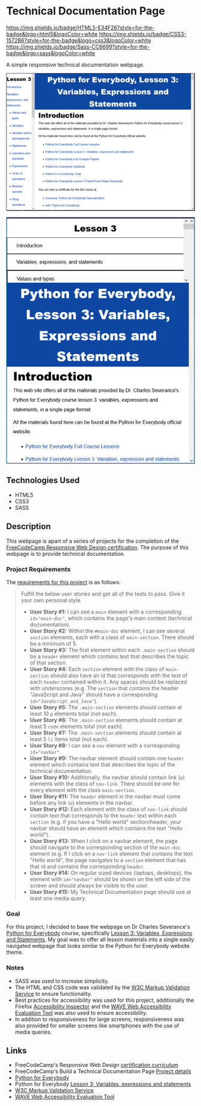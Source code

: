 # Technical Documentation Page

https://img.shields.io/badge/HTML5-E34F26?style=for-the-badge&logo=html5&logoColor=white
https://img.shields.io/badge/CSS3-1572B6?style=for-the-badge&logo=css3&logoColor=white
https://img.shields.io/badge/Sass-CC6699?style=for-the-badge&logo=sass&logoColor=white

A simple responsive technical documentation webpage.

![image](https://raw.githubusercontent.com/anthonyrepo/technical-documentation-page/main/img/large-screen.PNG)

![image](https://raw.githubusercontent.com/anthonyrepo/technical-documentation-page/main/img/small-screen.PNG)

## Technologies Used
- HTML5
- CSS3
- SASS
## Description
This webpage is apart of a series of projects for the completion of the [FreeCodeCamp Responsive Web Design certification](https://www.freecodecamp.org/learn/responsive-web-design/#responsive-web-design-projects). The purpose of this webpage is to provide technical documentation.
### Project Requirements
The [requirements for this project](https://www.freecodecamp.org/learn/responsive-web-design/responsive-web-design-projects/build-a-technical-documentation-page) is as follows:
> Fulfill the below user stories and get all of the tests to pass. Give it your own personal style.
> - **User Story #1:** I can see a `main` element with a corresponding `id="main-doc"`, which contains the page's main content (technical documentation).
> - **User Story #2:** Within the `#main-doc` element, I can see several `section` elements, each with a class of `main-section`. There should be a minimum of 5.
> - **User Story #3:** The first element within each `.main-section` should be a `header` element which contains text that describes the topic of that section.
> - **User Story #4:** Each `section` element with the class of `main-section` should also have an id that corresponds with the text of each `header` contained within it. Any spaces should be replaced with underscores (e.g. The `section` that contains the header "JavaScript and Java" should have a corresponding `id="JavaScript_and_Java"`).
> - **User Story #5:** The `.main-section` elements should contain at least 10 `p` elements total (not each).
> - **User Story #6:** The `.main-section` elements should contain at least 5 `code` elements total (not each).
> - **User Story #7:** The `.main-section` elements should contain at least 5 `li` items total (not each).
> - **User Story #8:** I can see a `nav` element with a corresponding `id="navbar"`.
> - **User Story #9:** The navbar element should contain one `header` element which contains text that describes the topic of the technical documentation.
> - **User Story #10:** Additionally, the navbar should contain link (`a`) elements with the class of `nav-link`. There should be one for every element with the class `main-section`.
> - **User Story #11:** The `header` element in the navbar must come before any link (`a`) elements in the navbar.
> - **User Story #12:** Each element with the class of `nav-link` should contain text that corresponds to the `header` text within each `section` (e.g. if you have a "Hello world" section/header, your navbar should have an element which contains the text "Hello world").
> - **User Story #13:** When I click on a navbar element, the page should navigate to the corresponding section of the `main-doc` element (e.g. If I click on a `nav-link` element that contains the text "Hello world", the page navigates to a `section` element that has that id and contains the corresponding `header`.
> - **User Story #14:** On regular sized devices (laptops, desktops), the element with `id="navbar"` should be shown on the left side of the screen and should always be visible to the user.
> - **User Story #15:** My Technical Documentation page should use at least one media query.
### Goal
For this project, I decided to base the webpage on Dr Charles Severance's [Python for Everybody](https://www.py4e.com/) course, specifically [Lesson 3: Variables, Expressions and Statements](https://www.py4e.com/lessons/memory).
My goal was to offer all lesson materials into a single easily navigated webpage that looks similar to the Python for Everybody website theme.
### Notes
- SASS was used to increase simplicity.
- The HTML and CSS code was validated by the [W3C Markup Validation Service](https://validator.w3.org/) to ensure functionality.
- Best practices for accessibility was used for this project, additionally the Firefox [Accessibility Inspector](https://developer.mozilla.org/en-US/docs/Tools/Accessibility_inspector) and the [WAVE Web Accessibility Evaluation Tool](https://wave.webaim.org/) was also used to ensure accessibility.
- In addition to responsiveness for large screens, responsiveness was also provided for smaller screens like smartphones with the use of media queries.
## Links
- FreeCodeCamp's Responsive Web Design [certification curriculum](https://www.freecodecamp.org/learn/responsive-web-design/#responsive-web-design-projects)
- FreeCodeCamp's Build a Technical Documentation Page [Project details](https://www.freecodecamp.org/learn/responsive-web-design/responsive-web-design-projects/build-a-technical-documentation-page)
- [Python for Everybody](https://www.py4e.com/)
- Python for Everybody [Lesson 3: Variables, expressions and statements](https://www.py4e.com/lessons/memory)
- [W3C Markup Validation Service](https://validator.w3.org/)
- [WAVE Web Accessibility Evaluation Tool](https://wave.webaim.org/)